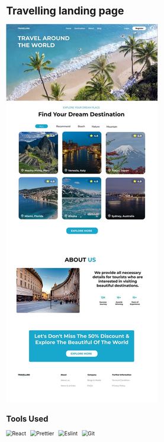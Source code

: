 # Travelling landing page

![Design preview for the Travelling landing page](./src/assets/design/desktop-design.jpg)

## **Tools Used**

![React](https://img.shields.io/badge/React-20232A?style=for-the-badge&logo=react&logoColor=61DAFB) &nbsp;
![Prettier](https://img.shields.io/badge/prettier-1A2C34?style=for-the-badge&logo=prettier&logoColor=F7BA3E) &nbsp;
![Eslint](https://img.shields.io/badge/eslint-3A33D1?style=for-the-badge&logo=eslint&logoColor=white) &nbsp;
![Git](https://img.shields.io/badge/Git-F05032?style=for-the-badge&logo=git&logoColor=white) &nbsp;
